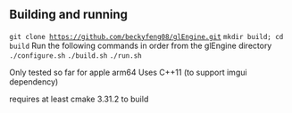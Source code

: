 ## Building and running

<code>git clone https://github.com/beckyfeng08/glEngine.git</code>
<code>mkdir build; cd build</code>
Run the following commands in order from the glEngine directory
<code>./configure.sh</code>
<code>./build.sh</code>
<code>./run.sh</code>

Only tested so far for apple arm64
Uses C++11 (to support imgui dependency)

requires at least cmake 3.31.2 to build
